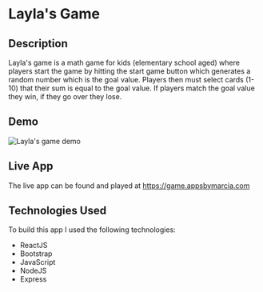 # Layla's Game

## Description

Layla's game is a math game for kids (elementary school aged) where players start the game by hitting the start game button which generates a random number which is the goal value. Players then must select cards (1-10) that their sum is equal to the goal value. If players match the goal value they win, if they go over they lose.

## Demo

![Layla's game demo](Layla's_Game.gif)

## Live App

The live app can be found and played at <https://game.appsbymarcia.com>

## Technologies Used

To build this app I used the following technologies:

- ReactJS
- Bootstrap
- JavaScript
- NodeJS
- Express

